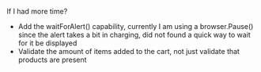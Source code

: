 


If I had more time? 
 - Add the waitForAlert() capability, currently I am using a browser.Pause() since the alert takes a bit in charging, did not found a quick way to wait for it be displayed
 - Validate the amount of items added to the cart, not just validate that products are present